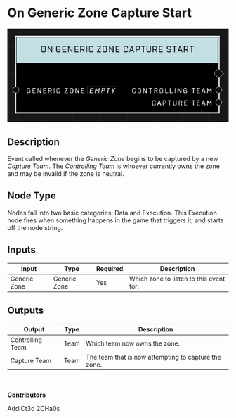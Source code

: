 # On Generic Zone Capture Start
![alt text](../../../.gitbook/assets/on-generic-zone-capture-start.png)
## Description
Event called whenever the *Generic Zone* begins to be captured by a new *Capture Team*. The *Controlling Team* is whoever currently owns the zone and may be invalid if the zone is neutral.

## Node Type
Nodes fall into two basic categories: Data and Execution. This Execution node fires when something happens in the game that triggers it, and starts off the node string.

## Inputs
| Input | Type | Required | Description |
|------------------|------------------|----------|--------------------------------------------------------------|
| Generic Zone | Generic Zone | Yes | Which zone to listen to this event for. |

## Outputs
| Output | Type | Description |
|------------------|------------------|--------------------------------------------------------------|
| Controlling Team | Team | Which team now owns the zone.|
| Capture Team | Team | The team that is now attempting to capture the zone.|

\
\
**Contributors**

AddiCt3d 2CHa0s